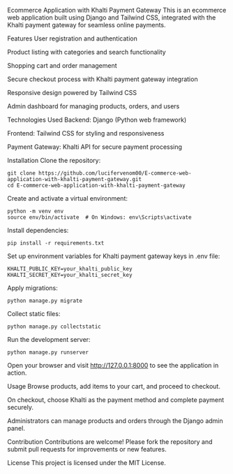 Ecommerce Application with Khalti Payment Gateway
This is an ecommerce web application built using Django and Tailwind CSS, integrated with the Khalti payment gateway for seamless online payments.

Features
User registration and authentication

Product listing with categories and search functionality

Shopping cart and order management

Secure checkout process with Khalti payment gateway integration

Responsive design powered by Tailwind CSS

Admin dashboard for managing products, orders, and users

Technologies Used
Backend: Django (Python web framework)

Frontend: Tailwind CSS for styling and responsiveness

Payment Gateway: Khalti API for secure payment processing

Installation
Clone the repository:

```
git clone https://github.com/lucifervenom00/E-commerce-web-application-with-khalti-payment-gateway.git
cd E-commerce-web-application-with-khalti-payment-gateway
```
Create and activate a virtual environment:

```
python -m venv env
source env/bin/activate  # On Windows: env\Scripts\activate
```
Install dependencies:

```
pip install -r requirements.txt
```
Set up environment variables for Khalti payment gateway keys in .env file:

```
KHALTI_PUBLIC_KEY=your_khalti_public_key
KHALTI_SECRET_KEY=your_khalti_secret_key
```
Apply migrations:

```
python manage.py migrate
```
Collect static files:

```
python manage.py collectstatic
```
Run the development server:

```
python manage.py runserver
```
Open your browser and visit http://127.0.0.1:8000 to see the application in action.

Usage
Browse products, add items to your cart, and proceed to checkout.

On checkout, choose Khalti as the payment method and complete payment securely.

Administrators can manage products and orders through the Django admin panel.

Contribution
Contributions are welcome! Please fork the repository and submit pull requests for improvements or new features.

License
This project is licensed under the MIT License.
